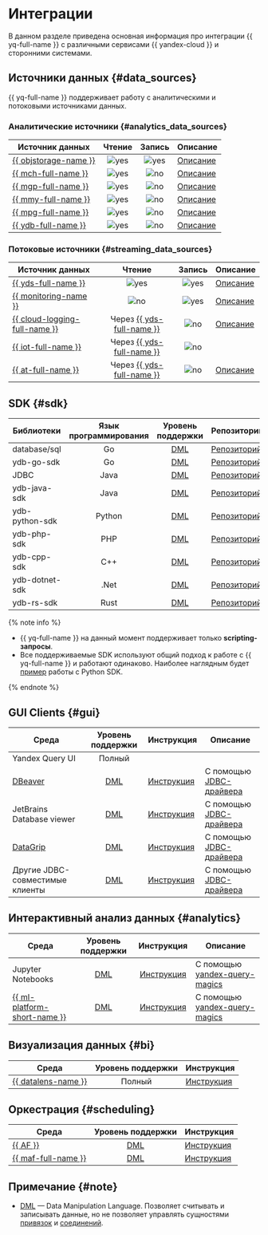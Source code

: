 # Интеграции

В данном разделе приведена основная информация про интеграции {{ yq-full-name }} с различными сервисами {{ yandex-cloud }} и сторонними системами.

## Источники данных {#data_sources}

{{ yq-full-name }} поддерживает работу с аналитическими и потоковыми источниками данных.

### Аналитические источники {#analytics_data_sources}

| Источник данных | Чтение  | Запись | Описание |
| --- | :---: | :---: | --- |
| [{{ objstorage-name }}](../storage/quickstart.md) | ![yes](../_assets/common/yes.svg) | ![yes](../_assets/common/yes.svg) | [Описание](./sources-and-sinks/object-storage-binding.md) |
| [{{ mch-full-name }}](../managed-clickhouse/quickstart.md) | ![yes](../_assets/common/yes.svg) | ![no](../_assets/common/no.svg)  | [Описание](./sources-and-sinks/clickhouse.md) |
| [{{ mgp-full-name }}](../managed-greenplum/quickstart.md) | ![yes](../_assets/common/yes.svg) | ![no](../_assets/common/no.svg)  | [Описание](./sources-and-sinks/greenplum.md) |
| [{{ mmy-full-name }}](../managed-mysql/quickstart.md) | ![yes](../_assets/common/yes.svg) | ![no](../_assets/common/no.svg)  | [Описание](./sources-and-sinks/mysql.md) |
| [{{ mpg-full-name }}](../managed-postgresql/quickstart.md) | ![yes](../_assets/common/yes.svg) | ![no](../_assets/common/no.svg)  | [Описание](./sources-and-sinks/postgresql.md) |
| [{{ ydb-full-name }}](../ydb/quickstart.md) | ![yes](../_assets/common/yes.svg) | ![no](../_assets/common/no.svg)  | [Описание](./sources-and-sinks/ydb.md) |


### Потоковые источники {#streaming_data_sources}

| Источник данных | Чтение  | Запись | Описание |
| --- | :---: | :---: | --- |
| [{{ yds-full-name }}](../data-streams/quickstart/index.md) | ![yes](../_assets/common/yes.svg) | ![yes](../_assets/common/yes.svg) | [Описание](./sources-and-sinks/data-streams-binding.md) |
| [{{ monitoring-name }}](../monitoring/quickstart.md) | ![no](../_assets/common/no.svg) |  ![yes](../_assets/common/yes.svg) | [Описание](./sources-and-sinks/monitoring.md) |
| [{{ cloud-logging-full-name }}](../logging/quickstart.md) | Через [{{ yds-full-name }}](../data-streams/quickstart/index.md) |  ![no](../_assets/common/no.svg) | [Описание](./tutorials/cloud-logging.md)|
| [{{ iot-full-name }}](../iot-core/quickstart.md) | Через [{{ yds-full-name }}](../data-streams/quickstart/index.md) |  ![no](../_assets/common/no.svg) |  |
| [{{ at-full-name }}](../audit-trails/quickstart.md) | Через [{{ yds-full-name }}](../data-streams/quickstart/index.md) |  ![no](../_assets/common/no.svg) | [Описание](./tutorials/audit-trails.md) |


## SDK {#sdk}

|  Библиотеки  | Язык программирования  | Уровень поддержки  | Репозиторий |
| --- | :---: | :---: |--- |
| database/sql | Go | [DML](#note) | [Репозиторий](https://github.com/ydb-platform/ydb-go-sdk/blob/master/SQL.md) |
| ydb-go-sdk | Go | [DML](#note) |[Репозиторий](https://github.com/ydb-platform/ydb-go-sdk) |
| JDBC | Java | [DML](#note) |[Репозиторий](https://github.com/ydb-platform/ydb-jdbc-driver) |
| ydb-java-sdk | Java | [DML](#note) |[Репозиторий](https://github.com/ydb-platform/ydb-java-sdk) |
| ydb-python-sdk | Python | [DML](#note) |[Репозиторий](https://github.com/ydb-platform/ydb-python-sdk) |
| ydb-php-sdk | PHP | [DML](#note) |[Репозиторий](https://github.com/ydb-platform/ydb-php-sdk) |
| ydb-cpp-sdk | C++ | [DML](#note) |[Репозиторий](https://github.com/ydb-platform/ydb-cpp-sdk) |
| ydb-dotnet-sdk | .Net |[DML](#note) | [Репозиторий](https://github.com/ydb-platform/ydb-dotnet-sdk) |
| ydb-rs-sdk | Rust | [DML](#note) |[Репозиторий](https://github.com/ydb-platform/ydb-rs-sdk) |

{% note info %}

* {{ yq-full-name }} на данный момент поддерживает только **scripting-запросы**.
* Все поддерживаемые SDK используют общий подход к работе с {{ yq-full-name }} и работают одинаково. Наиболее наглядным будет [пример](./SDK/SDK.md) работы с Python SDK.

{% endnote %}


## GUI Clients {#gui}

|  Среда | Уровень поддержки  | Инструкция | Описание |
| --- | :---: | --- | --- |
| Yandex Query UI |  Полный |  | |
| [DBeaver](https://dbeaver.com)  |  [DML](#note) | [Инструкция](./operations/ide.md) | C помощью [JDBC-драйвера](https://github.com/ydb-platform/ydb-jdbc-driver/releases)|
| JetBrains Database viewer |  [DML](#note) | [Инструкция](./operations/ide.md)  | C помощью [JDBC-драйвера](https://github.com/ydb-platform/ydb-jdbc-driver/releases)|
| [DataGrip](https://www.jetbrains.com/ru-ru/datagrip/) |  [DML](#note) |  [Инструкция](./operations/ide.md) | C помощью [JDBC-драйвера](https://github.com/ydb-platform/ydb-jdbc-driver/releases)|
| Другие JDBC-совместимые клиенты |  [DML](#note) |  [Инструкция](./operations/ide.md) | C помощью [JDBC-драйвера](https://github.com/ydb-platform/ydb-jdbc-driver/releases)|

## Интерактивный анализ данных {#analytics}

|  Среда | Уровень поддержки  | Инструкция | Описание |
| --- | :---: | :---: | --- |
| Jupyter Notebooks |  [DML](#note) |  [Инструкция](./tutorials/jupyter.md) | C помощью [yandex-query-magics](https://github.com/yandex-cloud/yandex-query-magics)|
| [{{ ml-platform-short-name }}](../datasphere/quickstart.md) |  [DML](#note) |  [Инструкция](./tutorials/jupyter.md) | C помощью [yandex-query-magics](https://github.com/yandex-cloud/yandex-query-magics)|


## Визуализация данных {#bi}

| Среда | Уровень поддержки  | Инструкция |
| --- | :---: | --- |
| [{{ datalens-name }}](../datalens/tutorials/index.md) | Полный | [Инструкция](./tutorials/datalens.md) |


## Оркестрация {#scheduling}

| Среда | Уровень поддержки  | Инструкция |
| --- | :---: | --- |
| [{{ AF }}](../managed-airflow/quickstart.md) | [DML](#note) | [Инструкция](./tutorials/airflow-auto-tasks.md) |
| [{{ maf-full-name }}](../managed-airflow/quickstart.md) | [DML](#note) | [Инструкция](./tutorials/airflow-auto-tasks.md) |

## Примечание {#note}

* [DML](https://ru.wikipedia.org/wiki/Data_Manipulation_Language) — Data Manipulation Language. Позволяет считывать и записывать данные, но не позволяет управлять сущностями [привязок](./concepts/glossary.md#binding) и [соединений](./concepts/glossary.md#connection).
